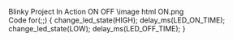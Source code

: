 
Blinky Project In Action
ON	OFF
\image html ON.png	
Code
	for(;;)
	{
        change_led_state(HIGH);
		delay_ms(LED_ON_TIME);
        change_led_state(LOW);
		delay_ms(LED_OFF_TIME);	
	}
